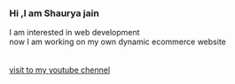 ### Hi ,I am Shaurya jain
I am interested in web development<br>
now I am working on my own dynamic ecommerce website<br><br>
<br>
<a href="https://www.youtube.com/channel/UCH2pshjTccpSkm0K7XxFG-w/featured">visit to my youtube chennel<a>
